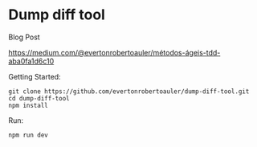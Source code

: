 # Dump diff tool

Blog Post

https://medium.com/@evertonrobertoauler/métodos-ágeis-tdd-aba0fa1d6c10

Getting Started:

    git clone https://github.com/evertonrobertoauler/dump-diff-tool.git
    cd dump-diff-tool
    npm install
    
Run:

    npm run dev
